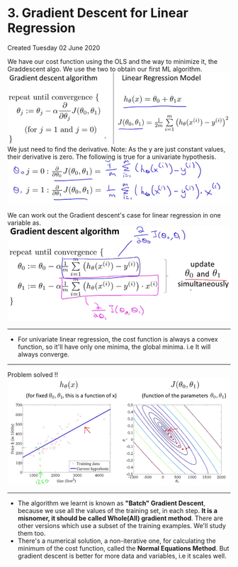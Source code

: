 # 3. Gradient Descent for Linear Regression
Created Tuesday 02 June 2020

We have our cost function using the OLS and the way to minimize it, the Graddescent algo.
We use the two to obtain our first ML algorithm.
![](./3._Gradient_Descent_for_Linear_Regression/pasted_image.png)
We just need to find the derivative.
Note: As the y are just constant values, their derivative is zero.
The following is true for a univariate hypothesis.
![](./3._Gradient_Descent_for_Linear_Regression/pasted_image001.png)

We can work out the Gradient descent's case for linear regression in one variable as.
![](./3._Gradient_Descent_for_Linear_Regression/pasted_image003.png)

*****


* For univariate linear regression, the cost function is always a convex function, so it'll have only one minima, the global minima. i.e It will always converge.


*****

Problem solved !!
![](./3._Gradient_Descent_for_Linear_Regression/pasted_image004.png)

*****


* The algorithm we learnt is known as **"Batch" Gradient Descent**, because we use all the values of the training set, in each step. **It is a misnomer, it should be called Whole(All) gradient method**. There are other versions which use a subset of the training examples. We'll study them too.
* There's a numerical solution, a non-iterative one, for calculating the minimum of the cost function, called the **Normal Equations Method**. But gradient descent is better for more data and variables, i.e it scales well.


